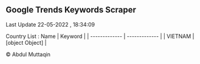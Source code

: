 

## Google Trends Keywords Scraper 
 
Last Update 22-05-2022 , 18:34:09

Country List :
 Name  | Keyword |
| ------------- | ------------- |
| VIETNAM | [object Object] |



© Abdul Muttaqin 
